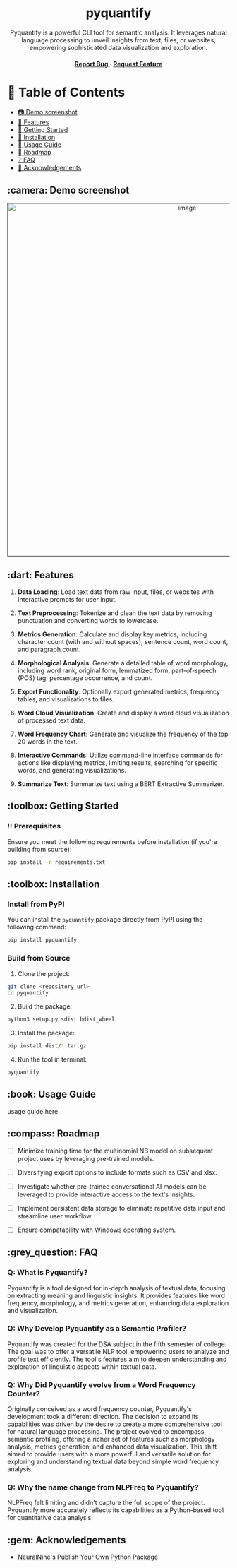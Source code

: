 <div align='center'>

<h1>pyquantify</h1>
<p>Pyquantify is a powerful CLI tool for semantic analysis. It leverages natural language processing to unveil insights from text, files, or websites, empowering sophisticated data visualization and exploration.</p>

<h4> <a href="https://github.com/vivekkdagar/pyquantify/issues"> Report Bug </a> <span> · </span> <a href="https://github.com/vivekkdagar/pyquantify/issues"> Request Feature </a> </h4>


</div>
  
# :notebook_with_decorative_cover: Table of Contents

- [:camera: Demo screenshot](#srn)
- [:dart: Features](#feat)
- [:toolbox: Getting Started](#strt)
- [:toolbox: Installation](#insta)
- [:book: Usage Guide](#use)
- [:compass: Roadmap](#map)
- [:grey_question: FAQ](#ques)
- [:gem: Acknowledgements](#ack)



<h2><a id="srn"> :camera:</a> Demo screenshot</h2>
<div align="center"> <a href=""><img src="https://github.com/vivekkdagar/pyquantify/blob/main/assets/demo.png" alt='image' width='800'/></a> </div>


<h2><a id="feat">:dart:</a> Features</h2>

1. **Data Loading**: Load text data from raw input, files, or websites with interactive prompts for user input.

2. **Text Preprocessing**: Tokenize and clean the text data by removing punctuation and converting words to lowercase.

3. **Metrics Generation**: Calculate and display key metrics, including character count (with and without spaces), sentence count, word count, and paragraph count.

4. **Morphological Analysis**: Generate a detailed table of word morphology, including word rank, original form, lemmatized form, part-of-speech (POS) tag, percentage occurrence, and count.

5. **Export Functionality**: Optionally export generated metrics, frequency tables, and visualizations to files.

6. **Word Cloud Visualization**: Create and display a word cloud visualization of processed text data.

7. **Word Frequency Chart**: Generate and visualize the frequency of the top 20 words in the text.

8. **Interactive Commands**: Utilize command-line interface commands for actions like displaying metrics, limiting results, searching for specific words, and generating visualizations.

9. **Summarize Text**: Summarize text using a BERT Extractive Summarizer.


<h2><a id="strt"> :toolbox:</a> Getting Started</h2>

### :bangbang: Prerequisites

Ensure you meet the following requirements before installation (if you're building from source):

```bash
pip install -r requirements.txt
```

<h2><a id="insta"> :toolbox:</a> Installation</h2>

<h3><a id="pypi"> Install from PyPI</a></h3>

You can install the `pyquantify` package directly from PyPI using the following command:

```bash
pip install pyquantify
```

<h3><a id="src"> Build from Source</a></h3>

1. Clone the project:

```bash
git clone <repository_url>
cd pyquantify
```

2. Build the package:

```bash
python3 setup.py sdist bdist_wheel
```

3. Install the package:

```bash
pip install dist/*.tar.gz
```

4. Run the tool in terminal:

```bash
pyquantify
```
<h2><a id="use"> :book: Usage Guide</a></h3>
usage guide here

<h2><a id="map"> :compass: Roadmap</a></h2>

* [ ] Minimize training time for the multinomial NB model on subsequent project uses by leveraging pre-trained models.
* [ ] Diversifying export options to include formats such as CSV and xlsx.
* [ ] Investigate whether pre-trained conversational AI models can be leveraged to provide interactive access to the text's insights.
* [ ] Implement persistent data storage to eliminate repetitive data input and streamline user workflow.
* [ ] Ensure compatability with Windows operating system.



<h2><a id="ques">:grey_question: FAQ</a></h2>

### Q: What is Pyquantify?

Pyquantify is a tool designed for in-depth analysis of textual data, focusing on extracting meaning and linguistic insights. It provides features like word frequency, morphology, and metrics generation, enhancing data exploration and visualization.

### Q: Why Develop Pyquantify as a Semantic Profiler?

Pyquantify was created for the DSA subject in the fifth semester of college. The goal was to offer a versatile NLP tool, empowering users to analyze and profile text efficiently. The tool's features aim to deepen understanding and exploration of linguistic aspects within textual data.

### Q: Why Did Pyquantify evolve from a Word Frequency Counter?

Originally conceived as a word frequency counter, Pyquantify's development took a different direction. The decision to expand its capabilities was driven by the desire to create a more comprehensive tool for natural language processing. The project evolved to encompass semantic profiling, offering a richer set of features such as morphology analysis, metrics generation, and enhanced data visualization. This shift aimed to provide users with a more powerful and versatile solution for exploring and understanding textual data beyond simple word frequency analysis.

### Q: Why the name change from NLPFreq to Pyquantify?

NLPFreq felt limiting and didn't capture the full scope of the project. Pyquantify more accurately reflects its capabilities as a Python-based tool for quantitative data analysis.


<h2> <a id = "ack">:gem: Acknowledgements</a></h2>

- [NeuralNine's Publish Your Own Python Package](https://www.youtube.com/watch?v=tEFkHEKypLI)
